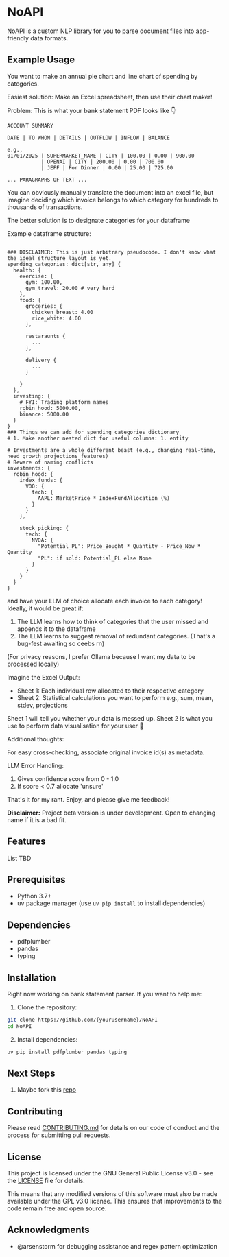 # NoAPI

NoAPI is a custom NLP library for you to parse document files into app-friendly data formats.

## Example Usage
You want to make an annual pie chart and line chart of spending by categories.

Easiest solution: Make an Excel spreadsheet, then use their chart maker!

Problem: This is what your bank statement PDF looks like 👇

```
ACCOUNT SUMMARY

DATE | TO WHOM | DETAILS | OUTFLOW | INFLOW | BALANCE

e.g.,
01/01/2025 | SUPERMARKET_NAME | CITY | 100.00 | 0.00 | 900.00
           | OPENAI | CITY | 200.00 | 0.00 | 700.00
           | JEFF | For Dinner | 0.00 | 25.00 | 725.00

... PARAGRAPHS OF TEXT ...
```
You can obviously manually translate the document into an excel file, but imagine deciding which invoice belongs to which category for hundreds to thousands of transactions.

The better solution is to designate categories for your dataframe

Example dataframe structure:
```python3

### DISCLAIMER: This is just arbitrary pseudocode. I don't know what the ideal structure layout is yet.
spending_categories: dict[str, any] {
  health: {
    exercise: {
      gym: 100.00,
      gym_travel: 20.00 # very hard
    },
    food: {
      groceries: {
        chicken_breast: 4.00
        rice_white: 4.00
      },

      restaraunts {
        ...
      },

      delivery {
        ...
      }

    }
  },
  investing: {
    # FYI: Trading platform names
    robin_hood: 5000.00,
    binance: 5000.00
  }
}
### Things we can add for spending_categories dictionary
# 1. Make another nested dict for useful columns: 1. entity

# Investments are a whole different beast (e.g., changing real-time, need growth projections features)
# Beware of naming conflicts
investments: {
  robin_hood: {
    index_funds: {
      VOO: {
        tech: {
          AAPL: MarketPrice * IndexFundAllocation (%)
        }
      }
    },

    stock_picking: {
      tech: {
        NVDA: {
          "Potential_PL": Price_Bought * Quantity - Price_Now * Quantity
          "PL": if sold: Potential_PL else None
        }
      }
    }
  }
}
```

and have your LLM of choice allocate each invoice to each category! Ideally, it would be great if:
1. The LLM learns how to think of categories that the user missed and appends it to the dataframe
2. The LLM learns to suggest removal of redundant categories.
(That's a bug-fest awaiting so ceebs rn)

(For privacy reasons, I prefer Ollama because I want my data to be processed locally)

Imagine the Excel Output:
- Sheet 1: Each individual row allocated to their respective category
- Sheet 2: Statistical calculations you want to perform e.g., sum, mean, stdev, projections

Sheet 1 will tell you whether your data is messed up.
Sheet 2 is what you use to perform data visualisation for your user 🎉

Additional thoughts:

For easy cross-checking, associate original invoice id(s) as metadata.

LLM Error Handling:
1. Gives confidence score from 0 - 1.0
2. If score < 0.7 allocate 'unsure'

That's it for my rant. Enjoy, and please give me feedback!

**Disclaimer:** Project beta version is under development. Open to changing name if it is a bad fit.

## Features
List TBD

## Prerequisites

- Python 3.7+
- uv package manager (use `uv pip install` to install dependencies)

## Dependencies

- pdfplumber
- pandas
- typing

## Installation

Right now working on bank statement parser. If you want to help me:

1. Clone the repository:
```bash
git clone https://github.com/{yourusername}/NoAPI
cd NoAPI
```

2. Install dependencies:
```bash
uv pip install pdfplumber pandas typing
```

## Next Steps

1. Maybe fork this [repo](https://github.com/nlmatics/llmsherpa)


## Contributing

Please read [CONTRIBUTING.md](CONTRIBUTING.md) for details on our code of conduct and the process for submitting pull requests.

## License

This project is licensed under the GNU General Public License v3.0 - see the [LICENSE](LICENSE) file for details.

This means that any modified versions of this software must also be made available under the GPL v3.0 license. This ensures that improvements to the code remain free and open source.

## Acknowledgments

- @arsenstorm for debugging assistance and regex pattern optimization